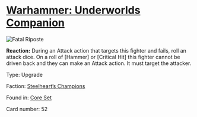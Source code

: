 # [Warhammer: Underworlds Companion](https://guidokessels.github.io/wh-underworlds)

  

![Fatal Riposte](https://warhammerunderworlds.com/wp-content/uploads/sites/6/2017/12/052_ENG-Fatal-Riposte.png)

<b>Reaction:</b> During an Attack action that targets this fighter and fails, roll an attack dice. On a roll of [Hammer] or [Critical Hit] this fighter cannot be driven back and they can make an Attack action. It must target the attacker.

Type: Upgrade

Faction: [Steelheart’s Champions](https://guidokessels.github.io/wh-underworlds/factions/steelhearts-champions.md)

Found in: [Core Set](https://guidokessels.github.io/wh-underworlds/locations/core-set.md)

Card number: 52
